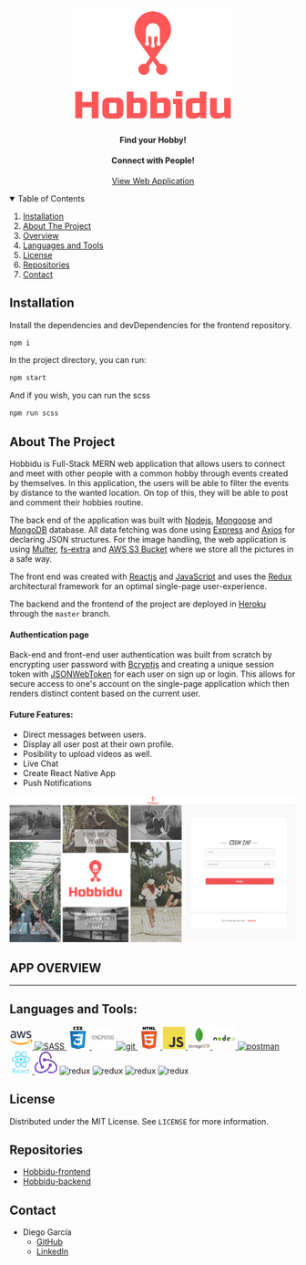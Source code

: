 
<!-- PROJECT LOGO -->
<br />
<p align="center">
    <img height="200" src="public/website_logo.png" alt="Logo" >

<h4 align="center">Find your Hobby!</h4>

<h4 align="center">Connect with People!</h4>
  <p align="center">
    <a href="https://hobbidu.herokuapp.com/">View Web Application</a>
  </p>
</p>



<!-- TABLE OF CONTENTS -->
<details open="open">
  <summary>Table of Contents</summary>
  <ol>
    <li>
      <a href="#installation">Installation</a>
    </li>
    <li>
      <a href="#about-the-project">About The Project</a>
    </li>
    <li>
      <a href="#app-overview">Overview</a>
    </li>
    <li><a href="#languages-and-tools">Languages and Tools</a></li>
    <li><a href="#license">License</a></li>
    <li><a href="#repositories">Repositories</a></li>
    <li><a href="#contact">Contact</a></li>
  </ol>
</details>

## Installation

Install the dependencies and devDependencies for the frontend repository.

```sh
npm i
```
In the project directory, you can run:

```sh
npm start
```
And if you wish, you can run the scss

```sh
npm run scss
```



<!-- ABOUT THE PROJECT -->
## About The Project


Hobbidu is Full-Stack MERN web application that allows users to connect and meet with other people with a common hobby through events created by themselves. In this application, the users will be able to filter the events by distance to the wanted location. On top of this, they will be able to post and comment their hobbies routine.

The back end of the application was built with [Nodejs](https://nodejs.org/), [Mongoose](https://mongoosejs.com/) and [MongoDB](https://www.mongodb.com/) database. All data fetching was done using [Express](https://expressjs.com/) and [Axios](https://github.com/axios/axios) for declaring JSON structures. For the image handling, the web application is using [Multer](https://www.npmjs.com/package/multer), [fs-extra](https://www.npmjs.com/package/fs-extra) and [AWS S3 Bucket](https://aws.amazon.com/s3/) where we store all the pictures in a safe way. 

The front end was created with [Reactjs](https://es.reactjs.org/) and [JavaScript](https://developer.mozilla.org/es/docs/Web/JavaScript) and uses the [Redux](https://es.redux.js.org/) architectural framework for an optimal single-page user-experience.

The backend and the frontend of the project are deployed in [Heroku](https://id.heroku.com/) through the `master` branch.

#### Authentication page
Back-end and front-end user authentication was built from scratch by encrypting user password with [Bcryptjs](https://www.npmjs.com/package/bcryptjs) and creating a unique session token with [JSONWebToken](https://www.npmjs.com/package/jsonwebtoken) for each user on sign up or login. This allows for secure access to one's account on the single-page application which then renders distinct content based on the current user.

#### Future Features:
- Direct messages between users.
- Display all user post at their own profile.
- Posibility to upload videos as well.
- Live Chat
- Create React Native App
- Push Notifications

<a href="https://hobbidu.herokuapp.com/" target="_blank">
    <img src="public/landing.png">
</a>


<!-- USAGE -->
## APP OVERVIEW
<!-- 
#### Registration & Login
<img src="public/gif/scroll.gif" alt="Scroll" >

<br>
<br>

<img src="public/gif/enterEmail.gif" alt="enterEmail" >

<br>
<br>

<img src="public/gif/register.gif" alt="Register" >

<br>
<br>

<img src="public/gif/login.gif" alt="Login" >

<br>
<br>

<img src="public/gif/logout.gif" alt="Logout" >

<br>
<br>

#### User & Rental view

<img src="public/gif/carousel.gif" alt="carousel" >

<br>
<br>

<img src="public/gif/modal.gif" alt="modal" >

<br>
<br>

<img src="public/gif/search.gif" alt="search" >

<br>
<br>

<img src="public/gif/myList.gif" alt="myList" >

<br>
<br>



<img src="public/gif/buyProcess.gif" alt="buyProcess" >

<br>
<br>

<img src="public/gif/deleteAll.gif" alt="deleteAll" >

<br>
<br>


#### Profile & Watchlist view

<img src="public/gif/profileProcess.gif" alt="profileProcess" >

<br>
<br>

<img src="public/gif/watchlist.gif" alt="watchlist" >

<br>
<br> -->


---


<!-- ACKNOWLEDGEMENTS -->
## Languages and Tools:
<p align="left">
    <a href="https://aws.amazon.com/" target="_blank"> 
        <img src="public/aws-logo.png" alt="Amazon Web Services" width="40" height="40"/>
    </a> 
    <a href="https://sass-lang.com/" target="_blank"> 
        <img src="https://sass-lang.com/assets/img/logos/logo-b6e1ef6e.svg" alt="SASS" width="40" height="40"/>
    </a> 
    <a href="https://www.w3schools.com/css/" target="_blank"> 
        <img src="https://raw.githubusercontent.com/devicons/devicon/master/icons/css3/css3-original-wordmark.svg" alt="css3" width="40" height="40"/>
    </a> 
    <a href="https://expressjs.com" target="_blank"> 
        <img src="https://raw.githubusercontent.com/devicons/devicon/master/icons/express/express-original-wordmark.svg" alt="express" width="40" height="40"/>
    </a>
    <a href="https://git-scm.com/" target="_blank">
        <img src="https://www.vectorlogo.zone/logos/git-scm/git-scm-icon.svg" alt="git" width="40" height="40"/>
    </a>
    <a href="https://www.w3.org/html/" target="_blank">
        <img src="https://raw.githubusercontent.com/devicons/devicon/master/icons/html5/html5-original-wordmark.svg" alt="html5" width="40" height="40"/>
    </a>
    <a href="https://developer.mozilla.org/en-US/docs/Web/JavaScript" target="_blank">
        <img src="https://raw.githubusercontent.com/devicons/devicon/master/icons/javascript/javascript-original.svg" alt="javascript" width="40" height="40"/>
    </a>
    <a href="https://www.mongodb.com/" target="_blank"> 
        <img src="https://raw.githubusercontent.com/devicons/devicon/master/icons/mongodb/mongodb-original-wordmark.svg" alt="mongodb" width="40" height="40"/>
    </a>
    <a href="https://nodejs.org" target="_blank">
        <img src="https://raw.githubusercontent.com/devicons/devicon/master/icons/nodejs/nodejs-original-wordmark.svg" alt="nodejs" width="40" height="40"/> 
    </a>
    <a href="https://postman.com" target="_blank">
        <img src="https://www.vectorlogo.zone/logos/getpostman/getpostman-icon.svg" alt="postman" width="40" height="40"/>
    </a>
    <a href="https://reactjs.org/" target="_blank">
        <img src="https://raw.githubusercontent.com/devicons/devicon/master/icons/react/react-original-wordmark.svg" alt="react" width="40" height="40"/>
    </a>
    <a>
        <img src="https://raw.githubusercontent.com/devicons/devicon/master/icons/redux/redux-original.svg" alt="redux" width="40" height="40"/>
    </a>
    <a>
        <img src="https://i.imgur.com/s59l4lu.png" alt="redux" width="40" height="40"/>
    </a>
    <a>
        <img src="https://i.imgur.com/MD1U1tu.png" alt="redux" width="40" height="40"/>
    </a>
    <a>
        <img src="https://i.imgur.com/0fbJECr.png" alt="redux" width="40" height="40"/>
    </a>
    <a>
        <img src="https://i.imgur.com/lfb9mFw.png" alt="redux" width="40" height="40"/>
    </a>
</p>


<!-- LICENSE -->
## License

Distributed under the MIT License. See `LICENSE` for more information.

<!-- LINKS TO REPOSITORIES -->
## Repositories

- [Hobbidu-frontend](https://github.com/diegogb-08/Hobbidu-frontend)
- [Hobbidu-backend](https://github.com/diegogb-08/Hobbidu-backend)



<!-- CONTACT -->
## Contact

- Diego García 
    - [GitHub](https://github.com/diegogb-08)
    - [LinkedIn](https://www.linkedin.com/in/diego-garcia-brisa/)